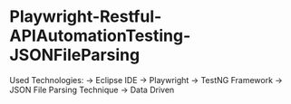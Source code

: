 # Playwright-Restful-APIAutomationTesting-JSONFileParsing
Used Technologies: -> Eclipse IDE -> Playwright -> TestNG Framework -> JSON File Parsing Technique -> Data Driven

